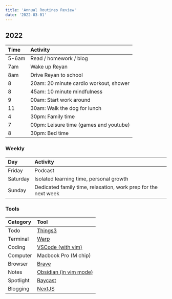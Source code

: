 ```yaml
---
title: 'Annual Routines Review'
date: '2022-03-01'
---
```


## 2022

| Time  | Activity                               |
| :---- | :------------------------------------- |
| 5-6am | Read / homework / blog                 |
| 7am   | Wake up Reyan                          |
| 8am   | Drive Reyan to school                  |
| 8     | 20am: 20 minute cardio workout, shower |
| 8     | 45am: 10 minute mindfulness            |
| 9     | 00am: Start work around                |
| 11    | 30am: Walk the dog for lunch           |
| 4     | 30pm: Family time                      |
| 7     | 00pm: Leisure time (games and youtube) |
| 8     | 30pm: Bed time                         |

### Weekly

| Day      | Activity                                                       |
| :------- | :------------------------------------------------------------- |
| Friday   | Podcast                                                        |
| Saturday | Isolated learning time, personal growth                        |
| Sunday   | Dedicated family time, relaxation, work prep for the next week |

### Tools

| Category  | Tool                                                     |
| :-------- | :------------------------------------------------------- |
| Todo      | [Things3](https://culturedcode.com/things/)              |
| Terminal  | [Warp](https://www.warp.dev/)                            |
| Coding    | [VSCode (with vim)](https://code.visualstudio.com/)      |
| Computer  | Macbook Pro (M chip)                                     |
| Browser   | [Brave](https://brave.com/)                              |
| Notes     | [Obsidian (in vim mode)](https://obsidian.md/)           |
| Spotlight | [Raycast](https://www.raycast.com/)                      |
| Blogging  | [NextJS](https://github.com/danieluhl/luculent-lollygag) |
